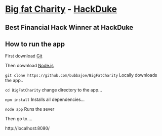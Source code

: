 # [Big fat Charity](https://devpost.com/software/big-fat-charity) - [HackDuke](https://hacknc2018.devpost.com)

## Best Financial Hack Winner at HackDuke

## How to run the app

First download [Git](https://git-scm.com/downloads)

Then download [Node.js](https://nodejs.org/en/download/)

```git clone https://github.com/bubbajoe/BigFatCharity```
Locally downloads the app..

 ```cd BigFatCharity```
 change directory to the app...

```npm install```
Installs all dependencies...

```node app```
Runs the sever

Then go to....

http://localhost:8080/